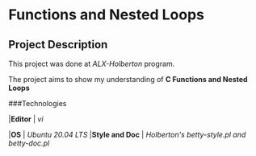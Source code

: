 # Functions and Nested Loops
## Project Description

This project was done at *ALX-Holberton* program.

The project aims to show my understanding of **C Functions and Nested Loops**

###Technologies

|**Editor** | *vi*

|**OS** | *Ubuntu 20.04 LTS*
|**Style and Doc** | *Holberton's betty-style.pl and betty-doc.pl*
